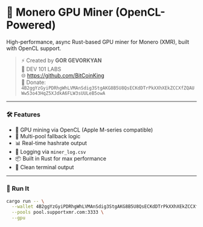 # 🧠 Monero GPU Miner (OpenCL-Powered)

High-performance, async Rust-based GPU miner for Monero (XMR), built with OpenCL support.

> ⚡ Created by **GOR GEVORKYAN**  
> 🏢 DEV 101 LABS  
> 🌐 https://github.com/BitCoinKing  
> 💸 Donate: `4B2ggYzGyiPDRhgWhLVMAnSdig3StgAKG8B5U8QsECKdDTrPkXXhXEkZCCXfZQAUWw53o43HqZ5XJdkA6FLW3sUULeB5owA`

---

### 🛠 Features

- 🚀 GPU mining via OpenCL (Apple M-series compatible)
- 🔁 Multi-pool fallback logic
- 📊 Real-time hashrate output
- 💾 Logging via `miner_log.csv`
- 📦 Built in Rust for max performance
- 💬 Clean terminal output

---

### 🚀 Run It

```bash
cargo run -- \
  --wallet 4B2ggYzGyiPDRhgWhLVMAnSdig3StgAKG8B5U8QsECKdDTrPkXXhXEkZCCXfZQAUWw53o43HqZ5XJdkA6FLW3sUULeB5owA \
  --pools pool.supportxmr.com:3333 \
  --gpu
